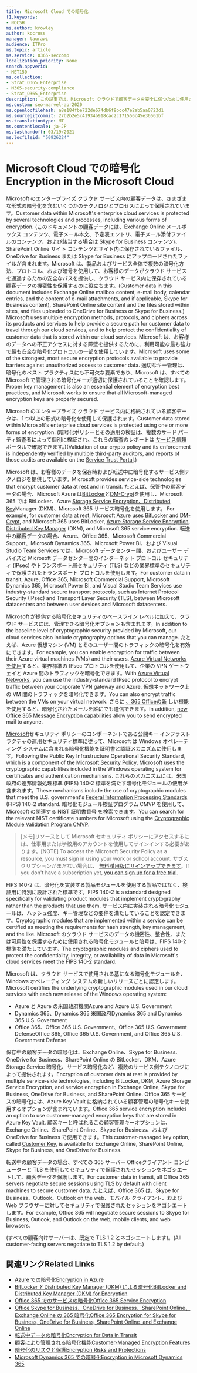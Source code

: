 ```yaml
---
title: Microsoft Cloud での暗号化
f1.keywords:
- NOCSH
ms.author: krowley
author: kccross
manager: laurawi
audience: ITPro
ms.topic: article
ms.service: O365-seccomp
localization_priority: None
search.appverid:
- MET150
ms.collection:
- Strat_O365_Enterprise
- M365-security-compliance
- Strat_O365_Enterprise
description: この記事では、Microsoft クラウドで顧客データを安全に保つために使用されるさまざまな形式の暗号化の概要について説明します。
ms.custom: seo-marvel-apr2020
ms.openlocfilehash: a8e184fbe722de674db6f9bcc47e2ab5aa0723d1
ms.sourcegitcommit: 27b2b2e5c41934b918cac2c171556c45e36661bf
ms.translationtype: MT
ms.contentlocale: ja-JP
ms.lasthandoff: 03/19/2021
ms.locfileid: "50926224"
---
```

# <a name="encryption-in-the-microsoft-cloud"></a><span data-ttu-id="1d9dd-103">Microsoft Cloud での暗号化</span><span class="sxs-lookup"><span data-stu-id="1d9dd-103">Encryption in the Microsoft Cloud</span></span>

<span data-ttu-id="1d9dd-104">Microsoft のエンタープライズ クラウド サービス内の顧客データは、さまざまな形式の暗号化を含むいくつかのテクノロジとプロセスによって保護されています。</span><span class="sxs-lookup"><span data-stu-id="1d9dd-104">Customer data within Microsoft's enterprise cloud services is protected by several technologies and processes, including various forms of encryption.</span></span> <span data-ttu-id="1d9dd-105">(このドキュメントの顧客データには、Exchange Online メールボックス コンテンツ、電子メール本文、予定表エントリ、電子メール添付ファイルのコンテンツ、および該当する場合は Skype for Business コンテンツ)、SharePoint Online サイト コンテンツとサイト内に保存されているファイル、OneDrive for Business または Skype for Business にアップロードされたファイルが含まれます。Microsoft は、製品およびサービス全体で複数の暗号化方法、プロトコル、および暗号を使用して、お客様のデータがクラウド サービスを通過するための安全なパスを提供し、クラウド サービス内に保存されている顧客データの機密性を保護するのに役立ちます。</span><span class="sxs-lookup"><span data-stu-id="1d9dd-105">(Customer data in this document includes Exchange Online mailbox content, e-mail body, calendar entries, and the content of e-mail attachments, and if applicable, Skype for Business content), SharePoint Online site content and the files stored within sites, and files uploaded to OneDrive for Business or Skype for Business.) Microsoft uses multiple encryption methods, protocols, and ciphers across its products and services to help provide a secure path for customer data to travel through our cloud services, and to help protect the confidentiality of customer data that is stored within our cloud services.</span></span> <span data-ttu-id="1d9dd-106">Microsoft は、お客様のデータへの不正アクセスに対する障壁を提供するために、利用可能な最も強力で最も安全な暗号化プロトコルの一部を使用しています。</span><span class="sxs-lookup"><span data-stu-id="1d9dd-106">Microsoft uses some of the strongest, most secure encryption protocols available to provide barriers against unauthorized access to customer data.</span></span> <span data-ttu-id="1d9dd-107">適切なキー管理は、暗号化のベスト プラクティスにも不可欠な要素であり、Microsoft は、すべての Microsoft で管理される暗号化キーが適切に保護されていることを確認します。</span><span class="sxs-lookup"><span data-stu-id="1d9dd-107">Proper key management is also an essential element of encryption best practices, and Microsoft works to ensure that all Microsoft-managed encryption keys are properly secured.</span></span>

<span data-ttu-id="1d9dd-108">Microsoft のエンタープライズ クラウド サービス内に格納されている顧客データは、1 つ以上の形式の暗号化を使用して保護されます。</span><span class="sxs-lookup"><span data-stu-id="1d9dd-108">Customer data stored within Microsoft's enterprise cloud services is protected using one or more forms of encryption.</span></span> <span data-ttu-id="1d9dd-109">(暗号化ポリシーとその適用の検証は、複数のサード パーティ監査者によって個別に検証され、これらの監査のレポートは [サービス信頼](https://aka.ms/stp)ポータルで確認できます。)</span><span class="sxs-lookup"><span data-stu-id="1d9dd-109">(Validation of our crypto policy and its enforcement is independently verified by multiple third-party auditors, and reports of those audits are available on the [Service Trust Portal](https://aka.ms/stp).)</span></span>

<span data-ttu-id="1d9dd-110">Microsoft は、お客様のデータを保存時および転送中に暗号化するサービス側テクノロジを提供しています。</span><span class="sxs-lookup"><span data-stu-id="1d9dd-110">Microsoft provides service-side technologies that encrypt customer data at rest and in transit.</span></span> <span data-ttu-id="1d9dd-111">たとえば、保管中の顧客データの場合、Microsoft Azure は[BitLocker](/windows/device-security/bitlocker/bitlocker-overview)と[DM-Crypt](https://en.wikipedia.org/wiki/Dm-crypt)を使用し、Microsoft 365 では BitLocker、Azure [Storage Service Encryption、Distributed Key](/azure/)Manager (DKM)、Microsoft 365 サービス暗号化を使用します。 [](./exchange-online-secures-email-secrets.md)</span><span class="sxs-lookup"><span data-stu-id="1d9dd-111">For example, for customer data at rest, Microsoft Azure uses [BitLocker](/windows/device-security/bitlocker/bitlocker-overview) and [DM-Crypt](https://en.wikipedia.org/wiki/Dm-crypt), and Microsoft 365 uses BitLocker, [Azure Storage Service Encryption](/azure/), [Distributed Key Manager](./exchange-online-secures-email-secrets.md) (DKM), and Microsoft 365 service encryption.</span></span> <span data-ttu-id="1d9dd-112">転送中の顧客データの場合、Azure、Office 365、Microsoft Commercial Support、Microsoft Dynamics 365、Microsoft Power BI、および Visual Studio Team Services では、Microsoft データセンター間、およびユーザー デバイスと Microsoft データセンター間のインターネット プロトコル セキュリティ (IPsec) やトランスポート層セキュリティ (TLS) などの業界標準のセキュリティで保護されたトランスポート プロトコルを使用します。</span><span class="sxs-lookup"><span data-stu-id="1d9dd-112">For customer data in transit, Azure, Office 365, Microsoft Commercial Support, Microsoft Dynamics 365, Microsoft Power BI, and Visual Studio Team Services use industry-standard secure transport protocols, such as Internet Protocol Security (IPsec) and Transport Layer Security (TLS), between Microsoft datacenters and between user devices and Microsoft datacenters.</span></span>

<span data-ttu-id="1d9dd-113">Microsoft が提供する暗号化セキュリティのベースライン レベルに加えて、クラウド サービスには、管理できる暗号化オプションも含まれます。</span><span class="sxs-lookup"><span data-stu-id="1d9dd-113">In addition to the baseline level of cryptographic security provided by Microsoft, our cloud services also include cryptography options that you can manage.</span></span> <span data-ttu-id="1d9dd-114">たとえば、Azure 仮想マシン (VM) とそのユーザー間のトラフィックの暗号化を有効にできます。</span><span class="sxs-lookup"><span data-stu-id="1d9dd-114">For example, you can enable encryption for traffic between their Azure virtual machines (VMs) and their users.</span></span> <span data-ttu-id="1d9dd-115">[Azure Virtual Networks を使用](https://azure.microsoft.com/services/virtual-network/)すると、業界標準の IPsec プロトコルを使用して、企業の VPN ゲートウェイと Azure 間のトラフィックを暗号化できます。</span><span class="sxs-lookup"><span data-stu-id="1d9dd-115">With [Azure Virtual Networks](https://azure.microsoft.com/services/virtual-network/), you can use the industry-standard IPsec protocol to encrypt traffic between your corporate VPN gateway and Azure.</span></span> <span data-ttu-id="1d9dd-116">仮想ネットワーク上の VM 間のトラフィックを暗号化できます。</span><span class="sxs-lookup"><span data-stu-id="1d9dd-116">You can also encrypt traffic between the VMs on your virtual network.</span></span> <span data-ttu-id="1d9dd-117">さらに [、365 Officeの新](set-up-new-message-encryption-capabilities.md) しい機能を使用すると、暗号化されたメールを誰にでも送信できます。</span><span class="sxs-lookup"><span data-stu-id="1d9dd-117">In addition, [new Office 365 Message Encryption capabilities](set-up-new-message-encryption-capabilities.md) allow you to send encrypted mail to anyone.</span></span>

<span data-ttu-id="1d9dd-118">[Microsoft](https://servicetrust.microsoft.com/ViewPage/TrustDocuments?command=Download&downloadType=Document&downloadId=5868ecc8-50b7-4f91-b43f-640e2b99e86e&docTab=6d000410-c9e9-11e7-9a91-892aae8839ad_FAQ%20and%20White%20Papers)セキュリティ ポリシーのコンポーネントである公開キー インフラストラクチャの運用セキュリティ標準に従って、Microsoft は Windows オペレーティング システムに含まれる暗号化機能を証明書と認証メカニズムに使用します。</span><span class="sxs-lookup"><span data-stu-id="1d9dd-118">Following the Public Key Infrastructure Operational Security Standard, which is a component of the [Microsoft Security Policy](https://servicetrust.microsoft.com/ViewPage/TrustDocuments?command=Download&downloadType=Document&downloadId=5868ecc8-50b7-4f91-b43f-640e2b99e86e&docTab=6d000410-c9e9-11e7-9a91-892aae8839ad_FAQ%20and%20White%20Papers), Microsoft uses the cryptographic capabilities included in the Windows operating system for certificates and authentication mechanisms.</span></span> <span data-ttu-id="1d9dd-119">これらのメカニズムには、米国政府の連邦情報処理標準[](https://csrc.nist.gov/publications/PubsFIPS.html) (FIPS) 140-2 標準を満たす暗号化モジュールの使用が含まれます。</span><span class="sxs-lookup"><span data-stu-id="1d9dd-119">These mechanisms include the use of cryptographic modules that meet the U.S. government's [Federal Information Processing Standards](https://csrc.nist.gov/publications/PubsFIPS.html) (FIPS) 140-2 standard.</span></span> <span data-ttu-id="1d9dd-120">暗号化モジュール検証プログラム CMVP を使用して、Microsoft の関連する NIST 証明書番号 [を検索できます](https://csrc.nist.gov/projects/cryptographic-module-validation-program/validated-modules/search)。</span><span class="sxs-lookup"><span data-stu-id="1d9dd-120">You can search for the relevant NIST certificate numbers for Microsoft using the [Cryptographic Module Validation Program CMVP](https://csrc.nist.gov/projects/cryptographic-module-validation-program/validated-modules/search).</span></span>

> <span data-ttu-id="1d9dd-121">[メモ]リソースとして Microsoft セキュリティ ポリシーにアクセスするには、仕事用または学校用のアカウントを使用してサインインする必要があります。</span><span class="sxs-lookup"><span data-stu-id="1d9dd-121">[NOTE] To access the Microsoft Security Policy as a resource, you must sign in using your work or school account.</span></span> <span data-ttu-id="1d9dd-122">サブスクリプションがまだない場合は、 [無料試用版にサインアップできます](https://servicetrust.microsoft.com/Home/TrialSubscriptions)。</span><span class="sxs-lookup"><span data-stu-id="1d9dd-122">If you don't have a subscription yet, [you can sign up for a free trial](https://servicetrust.microsoft.com/Home/TrialSubscriptions).</span></span>

<span data-ttu-id="1d9dd-123">FIPS 140-2 は、暗号化を実装する製品モジュールを使用する製品ではなく、検証用に特別に設計された標準です。</span><span class="sxs-lookup"><span data-stu-id="1d9dd-123">FIPS 140-2 is a standard designed specifically for validating product modules that implement cryptography rather than the products that use them.</span></span> <span data-ttu-id="1d9dd-124">サービス内に実装される暗号化モジュールは、ハッシュ強度、キー管理などの要件を満たしていることを認定できます。</span><span class="sxs-lookup"><span data-stu-id="1d9dd-124">Cryptographic modules that are implemented within a service can be certified as meeting the requirements for hash strength, key management, and the like.</span></span> <span data-ttu-id="1d9dd-125">Microsoft のクラウド サービスのデータの機密性、整合性、または可用性を保護するために使用される暗号化モジュールと暗号は、FIPS 140-2 標準を満たしています。</span><span class="sxs-lookup"><span data-stu-id="1d9dd-125">The cryptographic modules and ciphers used to protect the confidentiality, integrity, or availability of data in Microsoft's cloud services meet the FIPS 140-2 standard.</span></span>

<span data-ttu-id="1d9dd-126">Microsoft は、クラウド サービスで使用される基になる暗号化モジュールを、Windows オペレーティング システムの新しいリリースごとに認定します。</span><span class="sxs-lookup"><span data-stu-id="1d9dd-126">Microsoft certifies the underlying cryptographic modules used in our cloud services with each new release of the Windows operating system:</span></span>

- <span data-ttu-id="1d9dd-127">Azure と Azure の米国政府機関</span><span class="sxs-lookup"><span data-stu-id="1d9dd-127">Azure and Azure U.S. Government</span></span>
- <span data-ttu-id="1d9dd-128">Dynamics 365、Dynamics 365 米国政府</span><span class="sxs-lookup"><span data-stu-id="1d9dd-128">Dynamics 365 and Dynamics 365 U.S. Government</span></span>
- <span data-ttu-id="1d9dd-129">Office 365、Office 365 U.S. Government、Office 365 U.S. Government Defense</span><span class="sxs-lookup"><span data-stu-id="1d9dd-129">Office 365, Office 365 U.S. Government, and Office 365 U.S. Government Defense</span></span>

<span data-ttu-id="1d9dd-130">保存中の顧客データの暗号化は、Exchange Online、Skype for Business、OneDrive for Business、SharePoint Online の BitLocker、DKM、Azure Storage Service 暗号化、サービス暗号化など、複数のサービス側テクノロジによって提供されます。</span><span class="sxs-lookup"><span data-stu-id="1d9dd-130">Encryption of customer data at rest is provided by multiple service-side technologies, including BitLocker, DKM, Azure Storage Service Encryption, and service encryption in Exchange Online, Skype for Business, OneDrive for Business, and SharePoint Online.</span></span> <span data-ttu-id="1d9dd-131">Office 365 サービスの暗号化には、Azure Key Vault に格納されている顧客管理の暗号化キーを使用するオプションが含まれています。</span><span class="sxs-lookup"><span data-stu-id="1d9dd-131">Office 365 service encryption includes an option to use customer-managed encryption keys that are stored in Azure Key Vault.</span></span> <span data-ttu-id="1d9dd-132">顧客キーと呼ばれるこの顧客管理キー[](./customer-key-overview.md)オプションは、Exchange Online、SharePoint Online、Skype for Business、および OneDrive for Business で使用できます。</span><span class="sxs-lookup"><span data-stu-id="1d9dd-132">This customer-managed key option, called [Customer Key](./customer-key-overview.md), is available for Exchange Online, SharePoint Online, Skype for Business, and OneDrive for Business.</span></span>

<span data-ttu-id="1d9dd-133">転送中の顧客データの場合、すべての 365 サーバー Officeクライアント コンピューターと TLS を使用してセキュリティで保護されたセッションをネゴシエートして、顧客データを保護します。</span><span class="sxs-lookup"><span data-stu-id="1d9dd-133">For customer data in transit, all Office 365 servers negotiate secure sessions using TLS by default with client machines to secure customer data.</span></span> <span data-ttu-id="1d9dd-134">たとえば、Office 365 は、Skype for Business、Outlook、Outlook on the web、モバイル クライアント、および Web ブラウザーに対してセキュリティで保護されたセッションをネゴシエートします。</span><span class="sxs-lookup"><span data-stu-id="1d9dd-134">For example, Office 365 will negotiate secure sessions to Skype for Business, Outlook, and Outlook on the web, mobile clients, and web browsers.</span></span>

<span data-ttu-id="1d9dd-135">(すべての顧客向けサーバーは、既定で TLS 1.2 とネゴシエートします)。</span><span class="sxs-lookup"><span data-stu-id="1d9dd-135">(All customer-facing servers negotiate to TLS 1.2 by default.)</span></span>

## <a name="related-links"></a><span data-ttu-id="1d9dd-136">関連リンク</span><span class="sxs-lookup"><span data-stu-id="1d9dd-136">Related Links</span></span>

- [<span data-ttu-id="1d9dd-137">Azure での暗号化</span><span class="sxs-lookup"><span data-stu-id="1d9dd-137">Encryption in Azure</span></span>](office-365-azure-encryption.md)
- [<span data-ttu-id="1d9dd-138">BitLocker とDistributed Key Manager (DKM) による暗号化</span><span class="sxs-lookup"><span data-stu-id="1d9dd-138">BitLocker and Distributed Key Manager (DKM) for Encryption</span></span>](office-365-bitlocker-and-distributed-key-manager-for-encryption.md)
- [<span data-ttu-id="1d9dd-139">Office 365 でのサービスの暗号化</span><span class="sxs-lookup"><span data-stu-id="1d9dd-139">Office 365 Service Encryption</span></span>](office-365-service-encryption.md)
- [<span data-ttu-id="1d9dd-140">Office Skype for Business、OneDrive for Business、SharePoint Online、Exchange Online の 365 暗号化</span><span class="sxs-lookup"><span data-stu-id="1d9dd-140">Office 365 Encryption for Skype for Business, OneDrive for Business, SharePoint Online, and Exchange Online</span></span>](./n/compliance/assurance/assurance-encryption-for-microsoft-365-services)
- [<span data-ttu-id="1d9dd-141">転送中データの暗号化</span><span class="sxs-lookup"><span data-stu-id="1d9dd-141">Encryption for Data in Transit</span></span>](/compliance/assurance/assurance-encryption-in-transit)
- [<span data-ttu-id="1d9dd-142">顧客により管理される暗号化機能</span><span class="sxs-lookup"><span data-stu-id="1d9dd-142">Customer-Managed Encryption Features</span></span>](office-365-customer-managed-encryption-features.md)
- [<span data-ttu-id="1d9dd-143">暗号化のリスクと保護</span><span class="sxs-lookup"><span data-stu-id="1d9dd-143">Encryption Risks and Protections</span></span>](office-365-encryption-risks-and-protections.md)
- [<span data-ttu-id="1d9dd-144">Microsoft Dynamics 365 での暗号化</span><span class="sxs-lookup"><span data-stu-id="1d9dd-144">Encryption in Microsoft Dynamics 365</span></span>](office-365-encryption-in-microsoft-dynamics-365.md)